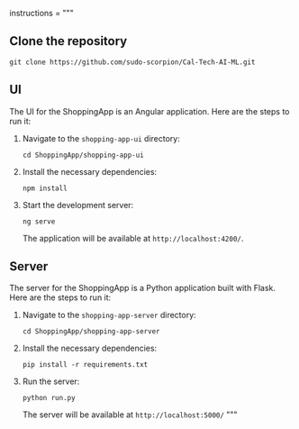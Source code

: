 instructions = """

## Clone the repository

```
git clone https://github.com/sudo-scorpion/Cal-Tech-AI-ML.git
```

## UI

The UI for the ShoppingApp is an Angular application. Here are the steps to run it:

1. Navigate to the `shopping-app-ui` directory:

    ```
    cd ShoppingApp/shopping-app-ui
    ```

2. Install the necessary dependencies:

    ```
    npm install
    ```

3. Start the development server:

    ```
    ng serve
    ```

    The application will be available at `http://localhost:4200/`.

## Server

The server for the ShoppingApp is a Python application built with Flask. Here are the steps to run it:

1. Navigate to the `shopping-app-server` directory:

    ```
    cd ShoppingApp/shopping-app-server
    ```

2. Install the necessary dependencies:

    ```
    pip install -r requirements.txt
    ```

3. Run the server:

    ```
    python run.py
    ```

    The server will be available at `http://localhost:5000/`
"""